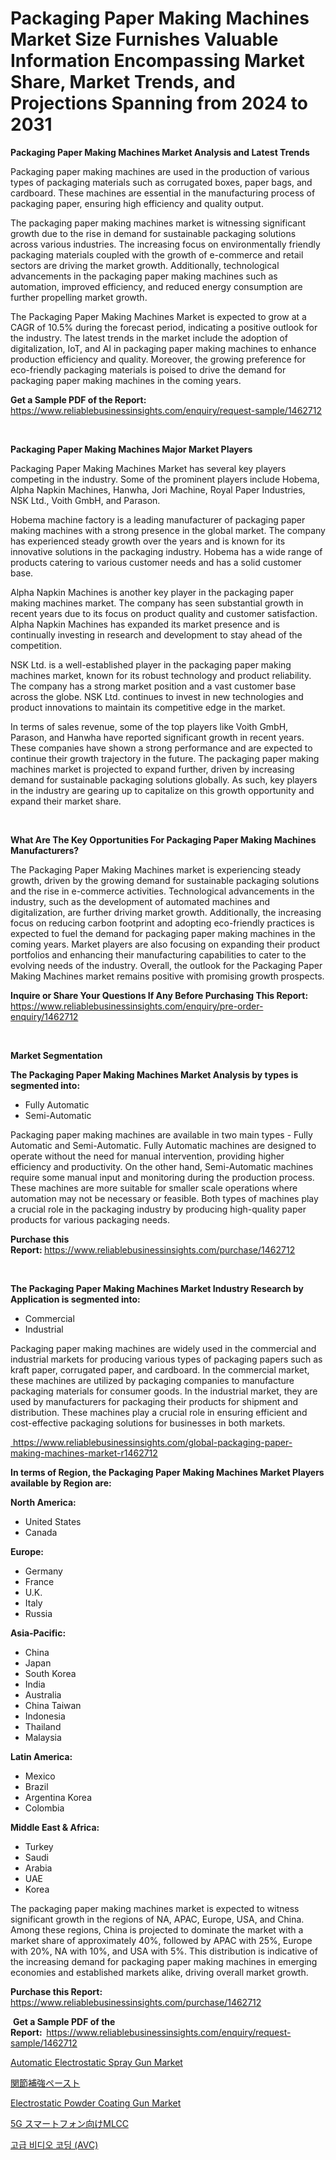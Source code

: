 <p><h1>Packaging Paper Making Machines Market Size Furnishes Valuable Information Encompassing Market Share, Market Trends, and Projections Spanning from 2024 to 2031</h1></p><p><strong>Packaging Paper Making Machines Market Analysis and Latest Trends</strong></p>
<p><p>Packaging paper making machines are used in the production of various types of packaging materials such as corrugated boxes, paper bags, and cardboard. These machines are essential in the manufacturing process of packaging paper, ensuring high efficiency and quality output.</p><p>The packaging paper making machines market is witnessing significant growth due to the rise in demand for sustainable packaging solutions across various industries. The increasing focus on environmentally friendly packaging materials coupled with the growth of e-commerce and retail sectors are driving the market growth. Additionally, technological advancements in the packaging paper making machines such as automation, improved efficiency, and reduced energy consumption are further propelling market growth.</p><p>The Packaging Paper Making Machines Market is expected to grow at a CAGR of 10.5% during the forecast period, indicating a positive outlook for the industry. The latest trends in the market include the adoption of digitalization, IoT, and AI in packaging paper making machines to enhance production efficiency and quality. Moreover, the growing preference for eco-friendly packaging materials is poised to drive the demand for packaging paper making machines in the coming years.</p></p>
<p><strong>Get a Sample PDF of the Report:&nbsp;</strong> <a href="https://www.reliablebusinessinsights.com/enquiry/request-sample/1462712">https://www.reliablebusinessinsights.com/enquiry/request-sample/1462712</a></p>
<p>&nbsp;</p>
<p><strong>Packaging Paper Making Machines Major Market Players</strong></p>
<p><p>Packaging Paper Making Machines Market has several key players competing in the industry. Some of the prominent players include Hobema, Alpha Napkin Machines, Hanwha, Jori Machine, Royal Paper Industries, NSK Ltd., Voith GmbH, and Parason.</p><p>Hobema machine factory is a leading manufacturer of packaging paper making machines with a strong presence in the global market. The company has experienced steady growth over the years and is known for its innovative solutions in the packaging industry. Hobema has a wide range of products catering to various customer needs and has a solid customer base.</p><p>Alpha Napkin Machines is another key player in the packaging paper making machines market. The company has seen substantial growth in recent years due to its focus on product quality and customer satisfaction. Alpha Napkin Machines has expanded its market presence and is continually investing in research and development to stay ahead of the competition.</p><p>NSK Ltd. is a well-established player in the packaging paper making machines market, known for its robust technology and product reliability. The company has a strong market position and a vast customer base across the globe. NSK Ltd. continues to invest in new technologies and product innovations to maintain its competitive edge in the market.</p><p>In terms of sales revenue, some of the top players like Voith GmbH, Parason, and Hanwha have reported significant growth in recent years. These companies have shown a strong performance and are expected to continue their growth trajectory in the future. The packaging paper making machines market is projected to expand further, driven by increasing demand for sustainable packaging solutions globally. As such, key players in the industry are gearing up to capitalize on this growth opportunity and expand their market share.</p></p>
<p>&nbsp;</p>
<p><strong>What Are The Key Opportunities For Packaging Paper Making Machines Manufacturers?</strong></p>
<p><p>The Packaging Paper Making Machines market is experiencing steady growth, driven by the growing demand for sustainable packaging solutions and the rise in e-commerce activities. Technological advancements in the industry, such as the development of automated machines and digitalization, are further driving market growth. Additionally, the increasing focus on reducing carbon footprint and adopting eco-friendly practices is expected to fuel the demand for packaging paper making machines in the coming years. Market players are also focusing on expanding their product portfolios and enhancing their manufacturing capabilities to cater to the evolving needs of the industry. Overall, the outlook for the Packaging Paper Making Machines market remains positive with promising growth prospects.</p></p>
<p><strong>Inquire or Share Your Questions If Any Before Purchasing This Report:</strong> <a href="https://www.reliablebusinessinsights.com/enquiry/pre-order-enquiry/1462712">https://www.reliablebusinessinsights.com/enquiry/pre-order-enquiry/1462712</a></p>
<p>&nbsp;</p>
<p><strong>Market Segmentation</strong></p>
<p><strong>The Packaging Paper Making Machines Market Analysis by types is segmented into:</strong></p>
<p><ul><li>Fully Automatic</li><li>Semi-Automatic</li></ul></p>
<p><p>Packaging paper making machines are available in two main types - Fully Automatic and Semi-Automatic. Fully Automatic machines are designed to operate without the need for manual intervention, providing higher efficiency and productivity. On the other hand, Semi-Automatic machines require some manual input and monitoring during the production process. These machines are more suitable for smaller scale operations where automation may not be necessary or feasible. Both types of machines play a crucial role in the packaging industry by producing high-quality paper products for various packaging needs.</p></p>
<p><strong>Purchase this Report:&nbsp;</strong><a href="https://www.reliablebusinessinsights.com/purchase/1462712">https://www.reliablebusinessinsights.com/purchase/1462712</a></p>
<p>&nbsp;</p>
<p><strong>The Packaging Paper Making Machines Market Industry Research by Application is segmented into:</strong></p>
<p><ul><li>Commercial</li><li>Industrial</li></ul></p>
<p><p>Packaging paper making machines are widely used in the commercial and industrial markets for producing various types of packaging papers such as kraft paper, corrugated paper, and cardboard. In the commercial market, these machines are utilized by packaging companies to manufacture packaging materials for consumer goods. In the industrial market, they are used by manufacturers for packaging their products for shipment and distribution. These machines play a crucial role in ensuring efficient and cost-effective packaging solutions for businesses in both markets.</p></p>
<p><a href="https://www.reliablebusinessinsights.com/global-packaging-paper-making-machines-market-r1462712">&nbsp;https://www.reliablebusinessinsights.com/global-packaging-paper-making-machines-market-r1462712</a></p>
<p><strong>In terms of Region, the Packaging Paper Making Machines Market Players available by Region are:</strong></p>
<p>
    <p> <strong> North America: </strong>
        <ul>
            <li>United States</li>
            <li>Canada</li>
        </ul>
        </p> 
    <p> <strong> Europe: </strong>
        <ul>
            <li>Germany</li>
            <li>France</li>
            <li>U.K.</li>
            <li>Italy</li>
            <li>Russia</li>
        </ul>
        </p> 
    <p> <strong> Asia-Pacific: </strong>
        <ul>
            <li>China</li>
            <li>Japan</li>
            <li>South Korea</li>
            <li>India</li>
            <li>Australia</li>
            <li>China Taiwan</li>
            <li>Indonesia</li>
            <li>Thailand</li>
            <li>Malaysia</li>
        </ul>
        </p> 
    <p> <strong> Latin America: </strong>
        <ul>
            <li>Mexico</li>
            <li>Brazil</li>
            <li>Argentina Korea</li>
            <li>Colombia</li>
        </ul>
        </p> 
    <p> <strong> Middle East & Africa: </strong>
        <ul>
            <li>Turkey</li>
            <li>Saudi</li>
            <li>Arabia</li>
            <li>UAE</li>
            <li>Korea</li>
        </ul>
    </p>
    </p>
<p><p>The packaging paper making machines market is expected to witness significant growth in the regions of NA, APAC, Europe, USA, and China. Among these regions, China is projected to dominate the market with a market share of approximately 40%, followed by APAC with 25%, Europe with 20%, NA with 10%, and USA with 5%. This distribution is indicative of the increasing demand for packaging paper making machines in emerging economies and established markets alike, driving overall market growth.</p></p>
<p><strong>Purchase this Report: </strong><a href="https://www.reliablebusinessinsights.com/purchase/1462712">https://www.reliablebusinessinsights.com/purchase/1462712</a></p>
<p>&nbsp;<strong>Get a Sample PDF of the Report:&nbsp;&nbsp;</strong><a href="https://www.reliablebusinessinsights.com/enquiry/request-sample/1462712">https://www.reliablebusinessinsights.com/enquiry/request-sample/1462712</a></p>
<p><strong></strong></p>
<p><p><a href="https://github.com/zmnbyevx75/Market-Research-Report-List-1/blob/main/automatic-electrostatic-spray-gun-market.md">Automatic Electrostatic Spray Gun Market</a></p><p><a href="https://github.com/leigh4852023/Market-Research-Report-List-1/blob/main/1322073163252.md">関節補強ペースト</a></p><p><a href="https://github.com/kmatchooka/Market-Research-Report-List-1/blob/main/electrostatic-powder-coating-gun-market.md">Electrostatic Powder Coating Gun Market</a></p><p><a href="https://github.com/alyle7648/Market-Research-Report-List-2/blob/main/2293756163251.md">5G スマートフォン向けMLCC</a></p><p><a href="https://github.com/plelbej847484502/Market-Research-Report-List-2/blob/main/6629260175683.md">고급 비디오 코딩 (AVC)</a></p></p>